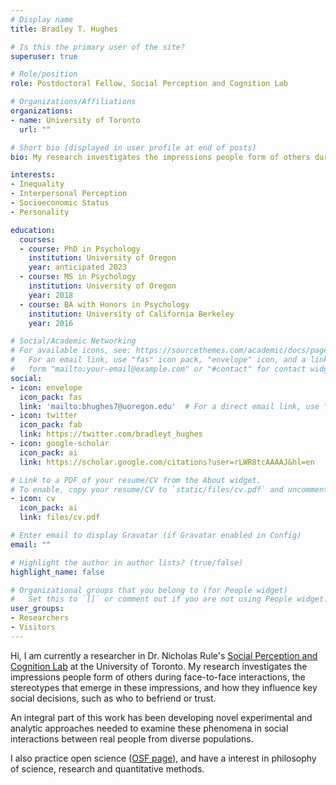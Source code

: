 ```yaml
---
# Display name
title: Bradley T. Hughes

# Is this the primary user of the site?
superuser: true

# Role/position
role: Postdoctoral Fellow, Social Perception and Cognition Lab

# Organizations/Affiliations
organizations:
- name: University of Toronto
  url: ""

# Short bio (displayed in user profile at end of posts)
bio: My research investigates the impressions people form of others during face-to-face interactions, the stereotypes that manifest in these impressions, and how they impact social decisions.

interests:
- Inequality
- Interpersonal Perception
- Socioeconomic Status
- Personality

education:
  courses:
  - course: PhD in Psychology
    institution: University of Oregon
    year: anticipated 2023
  - course: MS in Psychology
    institution: University of Oregon
    year: 2018
  - course: BA with Honors in Psychology
    institution: University of California Berkeley
    year: 2016

# Social/Academic Networking
# For available icons, see: https://sourcethemes.com/academic/docs/page-builder/#icons
#   For an email link, use "fas" icon pack, "envelope" icon, and a link in the
#   form "mailto:your-email@example.com" or "#contact" for contact widget.
social:
- icon: envelope
  icon_pack: fas
  link: 'mailto:bhughes7@uoregon.edu'  # For a direct email link, use "mailto:test@example.org".
- icon: twitter
  icon_pack: fab
  link: https://twitter.com/bradleyt_hughes
- icon: google-scholar
  icon_pack: ai
  link: https://scholar.google.com/citations?user=rLWR8tcAAAAJ&hl=en

# Link to a PDF of your resume/CV from the About widget.
# To enable, copy your resume/CV to `static/files/cv.pdf` and uncomment the lines below.
- icon: cv 
  icon_pack: ai
  link: files/cv.pdf

# Enter email to display Gravatar (if Gravatar enabled in Config)
email: ""

# Highlight the author in author lists? (true/false)
highlight_name: false

# Organizational groups that you belong to (for People widget)
#   Set this to `[]` or comment out if you are not using People widget.
user_groups:
- Researchers
- Visitors
---
```


Hi, I am currently a researcher in Dr. Nicholas Rule's [Social Perception and Cognition Lab](https://psdlab.uoregon.edu) at the University of Toronto. My research investigates the impressions people form of others during face-to-face interactions, the stereotypes that emerge in these impressions, and how they influence key social decisions, such as who to befriend or trust.

An integral part of this work has been developing novel experimental and analytic approaches needed to examine these phenomena in social interactions between real people from diverse populations.

I also practice open science ([OSF page](https://osf.io/p9vv3/)), and have a interest in philosophy of science, research and quantitative methods.


